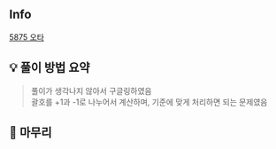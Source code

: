 ## Info
[5875 오타](https://www.acmicpc.net/problem/5875)

## 💡 풀이 방법 요약
> 풀이가 생각나지 않아서 구글링하였음  
> 괄호를 +1과 -1로 나누어서 계산하며, 기준에 맞게 처리하면 되는 문제였음

## 🙂 마무리
 